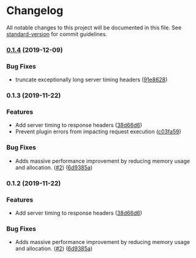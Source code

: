 # Changelog

All notable changes to this project will be documented in this file. See [standard-version](https://github.com/conventional-changelog/standard-version) for commit guidelines.

### [0.1.4](https://github.com/jmandzik/apollo-server-plugin-server-timing/compare/v0.1.3...v0.1.4) (2019-12-09)


### Bug Fixes

* truncate exceptionally long server timing headers ([91e8628](https://github.com/jmandzik/apollo-server-plugin-server-timing/commit/91e86283e496568246830d6dcbb32543fc8377cb))

### 0.1.3 (2019-11-22)


### Features

* Add server timing to response headers ([38d66d6](https://github.com/jmandzik/apollo-server-plugin-server-timing/commit/38d66d6661a5c80b452118131fc70ccf909aa33a))
* Prevent plugin errors from impacting request execution ([c03fa59](https://github.com/jmandzik/apollo-server-plugin-server-timing/commit/c03fa59d812c838a3272c1791e3929ce395e395c))


### Bug Fixes

* Adds massive performance improvement by reducing memory usage and allocation. ([#2](https://github.com/jmandzik/apollo-server-plugin-server-timing/issues/2)) ([6d9385a](https://github.com/jmandzik/apollo-server-plugin-server-timing/commit/6d9385aa56c78cea89e55fa4f08eb7fb2888ff73))

### 0.1.2 (2019-11-22)


### Features

* Add server timing to response headers ([38d66d6](https://github.com/jmandzik/apollo-server-plugin-server-timing/commit/38d66d6661a5c80b452118131fc70ccf909aa33a))


### Bug Fixes

* Adds massive performance improvement by reducing memory usage and allocation. ([#2](https://github.com/jmandzik/apollo-server-plugin-server-timing/issues/2)) ([6d9385a](https://github.com/jmandzik/apollo-server-plugin-server-timing/commit/6d9385aa56c78cea89e55fa4f08eb7fb2888ff73))
